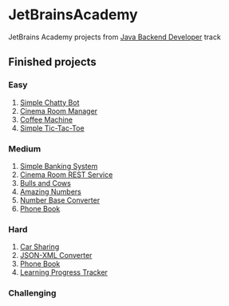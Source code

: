 # JetBrainsAcademy

JetBrains Academy projects from [Java Backend Developer](https://hyperskill.org/tracks/12) track

## Finished projects

### Easy

1) [Simple Chatty Bot](https://github.com/SmartOven/JetBrainsAcademy/tree/main/SimpleChattyBot)
2) [Cinema Room Manager](https://github.com/SmartOven/JetBrainsAcademy/tree/main/CinemaRoomManager)
3) [Coffee Machine](https://github.com/SmartOven/JetBrainsAcademy/tree/main/CoffeeMachine)
4) [Simple Tic-Tac-Toe](https://github.com/SmartOven/JetBrainsAcademy/tree/main/SimpleTicTacToe)

### Medium

1) [Simple Banking System](https://github.com/SmartOven/JetBrainsAcademy/tree/main/SimpleBankingSystem)
2) [Cinema Room REST Service](https://github.com/SmartOven/JetBrainsAcademy/tree/main/CinemaRoomRESTService)
3) [Bulls and Cows](https://github.com/SmartOven/JetBrainsAcademy/tree/main/BullsAndCows)
4) [Amazing Numbers](https://github.com/SmartOven/JetBrainsAcademy/tree/main/AmazingNumbers)
5) [Number Base Converter](https://github.com/SmartOven/JetBrainsAcademy/tree/main/NumberBaseConverter)
6) [Phone Book](https://github.com/SmartOven/JetBrainsAcademy/tree/main/PhoneBook)

### Hard
1) [Car Sharing](https://github.com/SmartOven/JetBrainsAcademy/tree/main/CarSharing)
2) [JSON-XML Converter](https://github.com/SmartOven/JetBrainsAcademy/tree/main/ConverterJSON-XML)
3) [Phone Book](https://github.com/SmartOven/JetBrainsAcademy/tree/main/PhoneBook)
4) [Learning Progress Tracker](https://github.com/SmartOven/JetBrainsAcademy/tree/main/LearningProgressTracker)

### Challenging

